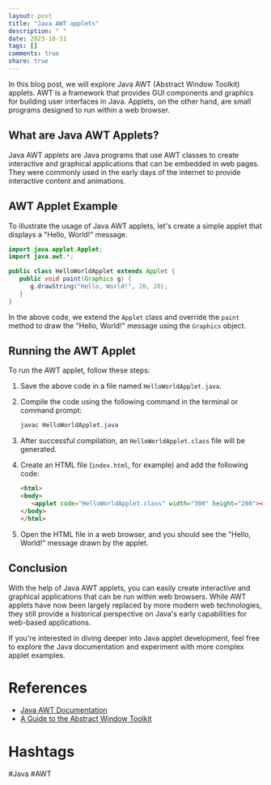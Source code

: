```yaml
---
layout: post
title: "Java AWT applets"
description: " "
date: 2023-10-31
tags: []
comments: true
share: true
---
```


In this blog post, we will explore Java AWT (Abstract Window Toolkit) applets. AWT is a framework that provides GUI components and graphics for building user interfaces in Java. Applets, on the other hand, are small programs designed to run within a web browser. 

## What are Java AWT Applets?

Java AWT applets are Java programs that use AWT classes to create interactive and graphical applications that can be embedded in web pages. They were commonly used in the early days of the internet to provide interactive content and animations. 

## AWT Applet Example

To illustrate the usage of Java AWT applets, let's create a simple applet that displays a "Hello, World!" message.

```java
import java.applet.Applet;
import java.awt.*;

public class HelloWorldApplet extends Applet {
   public void paint(Graphics g) {
      g.drawString("Hello, World!", 20, 20);
   }
}
```

In the above code, we extend the `Applet` class and override the `paint` method to draw the "Hello, World!" message using the `Graphics` object.

## Running the AWT Applet

To run the AWT applet, follow these steps:

1. Save the above code in a file named `HelloWorldApplet.java`.
2. Compile the code using the following command in the terminal or command prompt: 

   ```java
   javac HelloWorldApplet.java
   ```

3. After successful compilation, an `HelloWorldApplet.class` file will be generated.
4. Create an HTML file (`index.html`, for example) and add the following code:

   ```html
   <html>
   <body>
      <applet code="HelloWorldApplet.class" width="300" height="200"></applet>
   </body>
   </html>
   ```

5. Open the HTML file in a web browser, and you should see the "Hello, World!" message drawn by the applet.

## Conclusion

With the help of Java AWT applets, you can easily create interactive and graphical applications that can be run within web browsers. While AWT applets have now been largely replaced by more modern web technologies, they still provide a historical perspective on Java's early capabilities for web-based applications.

If you're interested in diving deeper into Java applet development, feel free to explore the Java documentation and experiment with more complex applet examples.

# References

- [Java AWT Documentation](https://docs.oracle.com/en/java/javase/11/docs/api/java.desktop/java/awt/package-summary.html)
- [A Guide to the Abstract Window Toolkit](https://www.oracle.com/java/technologies/a-guide-to-the-abstract-window-toolkit.html)

# Hashtags
#Java #AWT